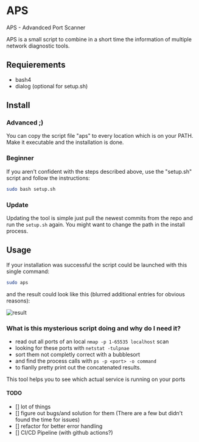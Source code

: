# APS
APS - Advandced Port Scanner

APS is a small script to combine in a short time the information of multiple network diagnostic tools.

## Requierements
- bash4
- dialog (optional for setup.sh)

## Install

### Advanced ;)

You can copy the script file "aps" to every location which is on your PATH.
Make it executable and the installation is done.

### Beginner

If you aren't confident with the steps described above, use the "setup.sh" script and follow the instructions:

```bash
sudo bash setup.sh
```

### Update

Updating the tool is simple just pull the newest commits from the repo and run the ```setup.sh``` again.
You might want to change the path in the install process.

## Usage

If your installation was successful the script could be launched with this single command:

```bash
sudo aps
```
and the result could look like this (blurred additional entries for obvious reasons):

![result](/imgs/reuslt.png)

### What is this mysterious script doing and why do I need it?
- read out all ports of an local ```nmap -p 1-65535 localhost``` scan
- looking for these ports with ```netstat -tulpnae```
- sort them not completly correct with a bubblesort
- and find the process calls with ```ps -p <port> -o command```
- to fianlly pretty print out the concatenated results.

This tool helps you to see which actual service is running on your ports

#### TODO
- [] lot of things
- [] figure out bugs/and solution for them (There are a few but didn't found the time for issues)
- [] refactor for better error handling
- [] CI/CD Pipeline (with github actions?)
